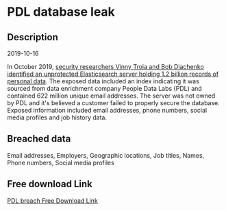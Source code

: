 # PDL database leak

## Description

2019-10-16

In October 2019, <a href="https://www.troyhunt.com/data-enrichment-people-data-labs-and-another-622m-email-addresses" target="_blank" rel="noopener">security researchers Vinny Troia and Bob Diachenko identified an unprotected Elasticsearch server holding 1.2 billion records of personal data</a>. The exposed data included an index indicating it was sourced from data enrichment company People Data Labs (PDL) and contained 622 million unique email addresses. The server was not owned by PDL and it's believed a customer failed to properly secure the database. Exposed information included email addresses, phone numbers, social media profiles and job history data.

## Breached data

Email addresses, Employers, Geographic locations, Job titles, Names, Phone numbers, Social media profiles

## Free download Link

[PDL breach Free Download Link](https://tinyurl.com/2b2k277t)